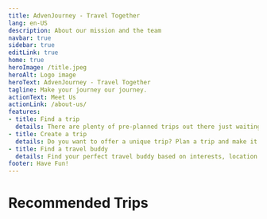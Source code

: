 ```yaml
---
title: AdvenJourney - Travel Together
lang: en-US
description: About our mission and the team
navbar: true
sidebar: true
editLink: true
home: true
heroImage: /title.jpeg
heroAlt: Logo image
heroText: AdvenJourney - Travel Together
tagline: Make your journey our journey. 
actionText: Meet Us
actionLink: /about-us/
features:
- title: Find a trip
  details: There are plenty of pre-planned trips out there just waiting for you...
- title: Create a trip
  details: Do you want to offer a unique trip? Plan a trip and make it visible for others to join.
- title: Find a travel buddy
  details: Find your perfect travel buddy based on interests, location and many other characteristics.
footer: Have Fun!
---
```


# Recommended Trips

<ListTrips/>
